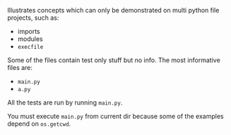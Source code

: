 Illustrates concepts which can only be demonstrated on multi python file projects, such as:

- imports
- modules
- `execfile`

Some of the files contain test only stuff but no info. The most informative files are:

- `main.py`
- `a.py`

All the tests are run by running `main.py`.

You must execute `main.py` from current dir because some of the examples depend on `os.getcwd`.
